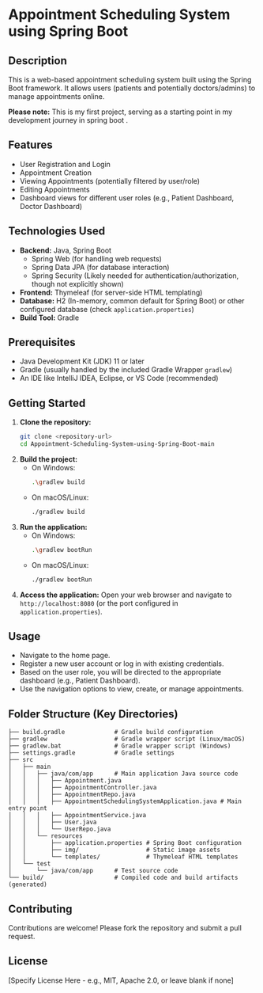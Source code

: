 # Appointment Scheduling System using Spring Boot

## Description

This is a web-based appointment scheduling system built using the Spring Boot framework. It allows users (patients and potentially doctors/admins) to manage appointments online.

**Please note:** This is my first project, serving as a starting point in my development journey in spring boot .

## Features

*   User Registration and Login
*   Appointment Creation
*   Viewing Appointments (potentially filtered by user/role)
*   Editing Appointments
*   Dashboard views for different user roles (e.g., Patient Dashboard, Doctor Dashboard)

## Technologies Used

*   **Backend:** Java, Spring Boot
    *   Spring Web (for handling web requests)
    *   Spring Data JPA (for database interaction)
    *   Spring Security (Likely needed for authentication/authorization, though not explicitly shown)
*   **Frontend:** Thymeleaf (for server-side HTML templating)
*   **Database:** H2 (In-memory, common default for Spring Boot) or other configured database (check `application.properties`)
*   **Build Tool:** Gradle

## Prerequisites

*   Java Development Kit (JDK) 11 or later
*   Gradle (usually handled by the included Gradle Wrapper `gradlew`)
*   An IDE like IntelliJ IDEA, Eclipse, or VS Code (recommended)

## Getting Started

1.  **Clone the repository:**
    ```bash
    git clone <repository-url>
    cd Appointment-Scheduling-System-using-Spring-Boot-main
    ```
2.  **Build the project:**
    *   On Windows:
        ```bash
        .\gradlew build
        ```
    *   On macOS/Linux:
        ```bash
        ./gradlew build
        ```
3.  **Run the application:**
    *   On Windows:
        ```bash
        .\gradlew bootRun
        ```
    *   On macOS/Linux:
        ```bash
        ./gradlew bootRun
        ```
4.  **Access the application:**
    Open your web browser and navigate to `http://localhost:8080` (or the port configured in `application.properties`).

## Usage

*   Navigate to the home page.
*   Register a new user account or log in with existing credentials.
*   Based on the user role, you will be directed to the appropriate dashboard (e.g., Patient Dashboard).
*   Use the navigation options to view, create, or manage appointments.

## Folder Structure (Key Directories)

```
├── build.gradle              # Gradle build configuration
├── gradlew                   # Gradle wrapper script (Linux/macOS)
├── gradlew.bat               # Gradle wrapper script (Windows)
├── settings.gradle           # Gradle settings
├── src
│   ├── main
│   │   ├── java/com/app      # Main application Java source code
│   │   │   ├── Appointment.java
│   │   │   ├── AppointmentController.java
│   │   │   ├── AppointmentRepo.java
│   │   │   ├── AppointmentSchedulingSystemApplication.java # Main entry point
│   │   │   ├── AppointmentService.java
│   │   │   ├── User.java
│   │   │   └── UserRepo.java
│   │   └── resources
│   │       ├── application.properties # Spring Boot configuration
│   │       ├── img/                   # Static image assets
│   │       └── templates/             # Thymeleaf HTML templates
│   └── test
│       └── java/com/app      # Test source code
└── build/                    # Compiled code and build artifacts (generated)
```

## Contributing

Contributions are welcome! Please fork the repository and submit a pull request.

## License

[Specify License Here - e.g., MIT, Apache 2.0, or leave blank if none]
